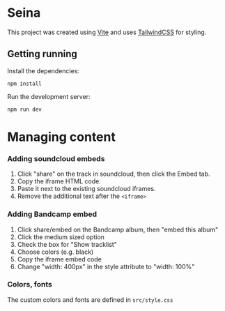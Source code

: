 # Seina

This project was created using [Vite](https://vite.dev/guide/) and uses
[TailwindCSS](https://tailwindcss.com/docs/installation/using-vite) for
styling.

## Getting running

Install the dependencies:

``` shell
npm install
```

Run the development server:

``` shell
npm run dev
```

# Managing content

### Adding soundcloud embeds

1. Click "share" on the track in soundcloud, then click the Embed tab.
2. Copy the iframe HTML code.
3. Paste it next to the existing soundcloud iframes.
4. Remove the additional text after the `<iframe>`

### Adding Bandcamp embed

1. Click share/embed on the Bandcamp album, then "embed this album"
2. Click the medium sized option
3. Check the box for "Show tracklist"
4. Choose colors (e.g. black)
5. Copy the iframe embed code
6. Change "width: 400px" in the style attribute to "width: 100%"

### Colors, fonts

The custom colors and fonts are defined in `src/style.css`
